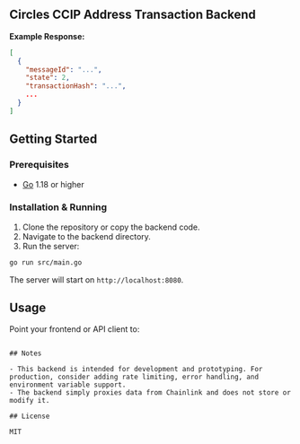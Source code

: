 ## Circles CCIP Address Transaction Backend

**Example Response:**

```json
[
  {
    "messageId": "...",
    "state": 2,
    "transactionHash": "...",
    ...
  }
]
```

## Getting Started

### Prerequisites

- [Go](https://golang.org/) 1.18 or higher

### Installation & Running

1. Clone the repository or copy the backend code.
2. Navigate to the backend directory.
3. Run the server:

```sh
go run src/main.go
```

The server will start on `http://localhost:8080`.

## Usage

Point your frontend or API client to:

```

## Notes

- This backend is intended for development and prototyping. For production, consider adding rate limiting, error handling, and environment variable support.
- The backend simply proxies data from Chainlink and does not store or modify it.

## License

MIT
```
